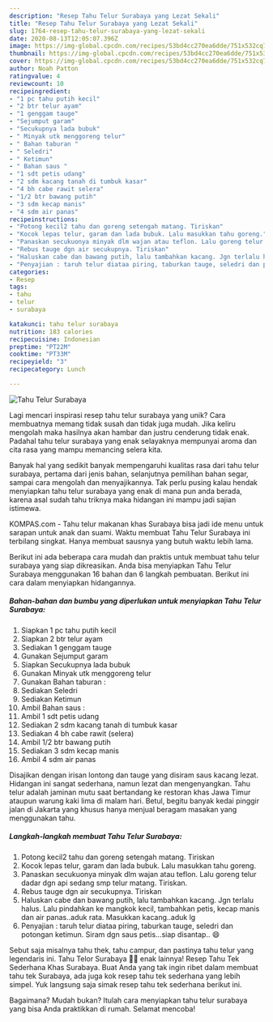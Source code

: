 ```yaml
---
description: "Resep Tahu Telur Surabaya yang Lezat Sekali"
title: "Resep Tahu Telur Surabaya yang Lezat Sekali"
slug: 1764-resep-tahu-telur-surabaya-yang-lezat-sekali
date: 2020-08-13T12:05:07.396Z
image: https://img-global.cpcdn.com/recipes/53bd4cc270ea6dde/751x532cq70/tahu-telur-surabaya-foto-resep-utama.jpg
thumbnail: https://img-global.cpcdn.com/recipes/53bd4cc270ea6dde/751x532cq70/tahu-telur-surabaya-foto-resep-utama.jpg
cover: https://img-global.cpcdn.com/recipes/53bd4cc270ea6dde/751x532cq70/tahu-telur-surabaya-foto-resep-utama.jpg
author: Noah Patton
ratingvalue: 4
reviewcount: 10
recipeingredient:
- "1 pc tahu putih kecil"
- "2 btr telur ayam"
- "1 genggam tauge"
- "Sejumput garam"
- "Secukupnya lada bubuk"
- " Minyak utk menggoreng telur"
- " Bahan taburan "
- " Seledri"
- " Ketimun"
- " Bahan saus "
- "1 sdt petis udang"
- "2 sdm kacang tanah di tumbuk kasar"
- "4 bh cabe rawit selera"
- "1/2 btr bawang putih"
- "3 sdm kecap manis"
- "4 sdm air panas"
recipeinstructions:
- "Potong kecil2 tahu dan goreng setengah matang. Tiriskan"
- "Kocok lepas telur, garam dan lada bubuk. Lalu masukkan tahu goreng."
- "Panaskan secukuonya minyak dlm wajan atau teflon. Lalu goreng telur dadar dgn api sedang smp telur matang. Tiriskan."
- "Rebus tauge dgn air secukupnya. Tiriskan"
- "Haluskan cabe dan bawang putih, lalu tambahkan kacang. Jgn terlalu halus. Lalu pindahkan ke mangkok kecil, tambahkan petis, kecap manis dan air panas..aduk rata. Masukkan kacang..aduk lg"
- "Penyajian : taruh telur diataa piring, taburkan tauge, seledri dan potongan ketimun. Siram dgn saus petis...siap disantap.. 😄"
categories:
- Resep
tags:
- tahu
- telur
- surabaya

katakunci: tahu telur surabaya 
nutrition: 183 calories
recipecuisine: Indonesian
preptime: "PT22M"
cooktime: "PT33M"
recipeyield: "3"
recipecategory: Lunch

---
```



![Tahu Telur Surabaya](https://img-global.cpcdn.com/recipes/53bd4cc270ea6dde/751x532cq70/tahu-telur-surabaya-foto-resep-utama.jpg)

Lagi mencari inspirasi resep tahu telur surabaya yang unik? Cara membuatnya memang tidak susah dan tidak juga mudah. Jika keliru mengolah maka hasilnya akan hambar dan justru cenderung tidak enak. Padahal tahu telur surabaya yang enak selayaknya mempunyai aroma dan cita rasa yang mampu memancing selera kita.

Banyak hal yang sedikit banyak mempengaruhi kualitas rasa dari tahu telur surabaya, pertama dari jenis bahan, selanjutnya pemilihan bahan segar, sampai cara mengolah dan menyajikannya. Tak perlu pusing kalau hendak menyiapkan tahu telur surabaya yang enak di mana pun anda berada, karena asal sudah tahu triknya maka hidangan ini mampu jadi sajian istimewa.

KOMPAS.com - Tahu telur makanan khas Surabaya bisa jadi ide menu untuk sarapan untuk anak dan suami. Waktu membuat Tahu Telur Surabaya ini terbilang singkat. Hanya membuat sausnya yang butuh waktu lebih lama.


Berikut ini ada beberapa cara mudah dan praktis untuk membuat tahu telur surabaya yang siap dikreasikan. Anda bisa menyiapkan Tahu Telur Surabaya menggunakan 16 bahan dan 6 langkah pembuatan. Berikut ini cara dalam menyiapkan hidangannya.

<!--inarticleads1-->

##### Bahan-bahan dan bumbu yang diperlukan untuk menyiapkan Tahu Telur Surabaya:

1. Siapkan 1 pc tahu putih kecil
1. Siapkan 2 btr telur ayam
1. Sediakan 1 genggam tauge
1. Gunakan Sejumput garam
1. Siapkan Secukupnya lada bubuk
1. Gunakan  Minyak utk menggoreng telur
1. Gunakan  Bahan taburan :
1. Sediakan  Seledri
1. Sediakan  Ketimun
1. Ambil  Bahan saus :
1. Ambil 1 sdt petis udang
1. Sediakan 2 sdm kacang tanah di tumbuk kasar
1. Sediakan 4 bh cabe rawit (selera)
1. Ambil 1/2 btr bawang putih
1. Sediakan 3 sdm kecap manis
1. Ambil 4 sdm air panas


Disajikan dengan irisan lontong dan tauge yang disiram saus kacang lezat. Hidangan ini sangat sederhana, namun lezat dan mengenyangkan. Tahu telur adalah jaminan mutu saat bertandang ke restoran khas Jawa Timur ataupun warung kaki lima di malam hari. Betul, begitu banyak kedai pinggir jalan di Jakarta yang khusus hanya menjual beragam masakan yang menggunakan tahu. 

<!--inarticleads2-->

##### Langkah-langkah membuat Tahu Telur Surabaya:

1. Potong kecil2 tahu dan goreng setengah matang. Tiriskan
1. Kocok lepas telur, garam dan lada bubuk. Lalu masukkan tahu goreng.
1. Panaskan secukuonya minyak dlm wajan atau teflon. Lalu goreng telur dadar dgn api sedang smp telur matang. Tiriskan.
1. Rebus tauge dgn air secukupnya. Tiriskan
1. Haluskan cabe dan bawang putih, lalu tambahkan kacang. Jgn terlalu halus. Lalu pindahkan ke mangkok kecil, tambahkan petis, kecap manis dan air panas..aduk rata. Masukkan kacang..aduk lg
1. Penyajian : taruh telur diataa piring, taburkan tauge, seledri dan potongan ketimun. Siram dgn saus petis...siap disantap.. 😄


Sebut saja misalnya tahu thek, tahu campur, dan pastinya tahu telur yang legendaris ini. Tahu Telor Surabaya 🍳😎 enak lainnya! Resep Tahu Tek Sederhana Khas Surabaya. Buat Anda yang tak ingin ribet dalam membuat tahu tek Surabaya, ada juga kok resep tahu tek sederhana yang lebih simpel. Yuk langsung saja simak resep tahu tek sederhana berikut ini. 

Bagaimana? Mudah bukan? Itulah cara menyiapkan tahu telur surabaya yang bisa Anda praktikkan di rumah. Selamat mencoba!
